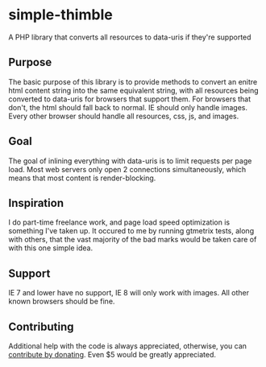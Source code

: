 # simple-thimble
A PHP library that converts all resources to data-uris if they're supported

## Purpose
The basic purpose of this library is to provide methods to convert an enitre html content string into the same equivalent string, with all resources being converted to data-uris for browsers that support them. For browsers that don't, the html should fall back to normal. IE should only handle images. Every other browser should handle all resources, css, js, and images.

## Goal
The goal of inlining everything with data-uris is to limit requests per page load. Most web servers only open 2 connections simultaneously, which means that most content is render-blocking.

## Inspiration
I do part-time freelance work, and page load speed optimization is something I've taken up. It occured to me by running gtmetrix tests, along with others, that the vast majority of the bad marks would be taken care of with this one simple idea.

## Support
IE 7 and lower have no support, IE 8 will only work with images. All other known browsers should be fine.

## Contributing
Additional help with the code is always appreciated, otherwise, you can [contribute by donating](https://www.paypal.me/aadel112/5). Even $5 would be greatly appreciated. 
